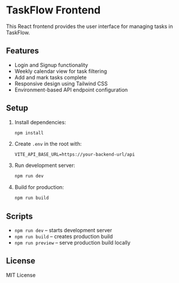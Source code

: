 # TaskFlow Frontend
This React frontend provides the user interface for managing tasks in TaskFlow.

## Features
- Login and Signup functionality
- Weekly calendar view for task filtering
- Add and mark tasks complete
- Responsive design using Tailwind CSS
- Environment-based API endpoint configuration

## Setup
1. Install dependencies:
   ```bash
   npm install
   ```
2. Create `.env` in the root with:
   ```env
   VITE_API_BASE_URL=https://your-backend-url/api
   ```
3. Run development server:
   ```bash
   npm run dev
   ```
4. Build for production:
   ```bash
   npm run build
   ```

## Scripts
- `npm run dev` – starts development server
- `npm run build` – creates production build
- `npm run preview` – serve production build locally

## License
MIT License
